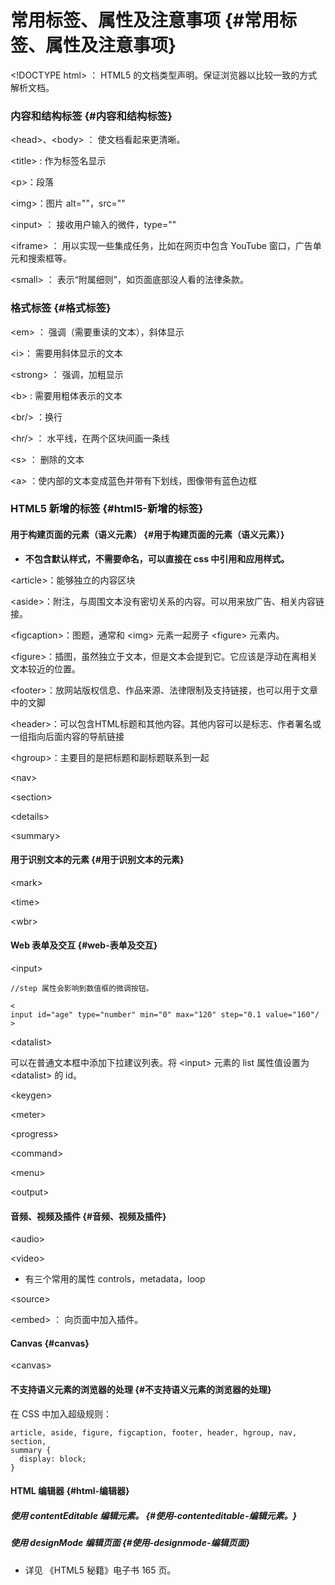 # 常用标签、属性及注意事项 {#常用标签、属性及注意事项}

&lt;!DOCTYPE html&gt; ： HTML5 的文档类型声明。保证浏览器以比较一致的方式解析文档。

### 内容和结构标签 {#内容和结构标签}

&lt;head&gt;、&lt;body&gt; ： 使文档看起来更清晰。

&lt;title&gt; : 作为标签名显示

&lt;p&gt;：段落

&lt;img&gt;：图片 alt=""，src=""

&lt;input&gt; ： 接收用户输入的微件，type=""

&lt;iframe&gt; ： 用以实现一些集成任务，比如在网页中包含 YouTube 窗口，广告单元和搜索框等。

&lt;small&gt; ： 表示“附属细则”，如页面底部没人看的法律条款。

### 格式标签 {#格式标签}

&lt;em&gt; ： 强调（需要重读的文本），斜体显示

&lt;i&gt;： 需要用斜体显示的文本

&lt;strong&gt; ： 强调，加粗显示

&lt;b&gt; : 需要用粗体表示的文本

&lt;br/&gt; ：换行

&lt;hr/&gt; ： 水平线，在两个区块间画一条线

&lt;s&gt; ： 删除的文本

&lt;a&gt; ：使内部的文本变成蓝色并带有下划线，图像带有蓝色边框

### HTML5 新增的标签 {#html5-新增的标签}

#### 用于构建页面的元素（语义元素） {#用于构建页面的元素（语义元素）}

* **不包含默认样式，不需要命名，可以直接在 css 中引用和应用样式。**

&lt;article&gt;：能够独立的内容区块

&lt;aside&gt;：附注，与周围文本没有密切关系的内容。可以用来放广告、相关内容链接。

&lt;figcaption&gt;：图题，通常和 &lt;img&gt; 元素一起房子 &lt;figure&gt; 元素内。

&lt;figure&gt;：插图，虽然独立于文本，但是文本会提到它。它应该是浮动在离相关文本较近的位置。

&lt;footer&gt;：放网站版权信息、作品来源、法律限制及支持链接，也可以用于文章中的文脚

&lt;header&gt;：可以包含HTML标题和其他内容。其他内容可以是标志、作者署名或一组指向后面内容的导航链接

&lt;hgroup&gt;：主要目的是把标题和副标题联系到一起

&lt;nav&gt;

&lt;section&gt;

&lt;details&gt;

&lt;summary&gt;

#### 用于识别文本的元素 {#用于识别文本的元素}

&lt;mark&gt;

&lt;time&gt;

&lt;wbr&gt;

#### Web 表单及交互 {#web-表单及交互}

&lt;input&gt;

```
//step 属性会影响到数值框的微调按钮。

<
input id="age" type="number" min="0" max="120" step="0.1 value="160"/
>
```

&lt;datalist&gt;

可以在普通文本框中添加下拉建议列表。将 &lt;input&gt; 元素的 list 属性值设置为 &lt;datalist&gt; 的 id。

&lt;keygen&gt;

&lt;meter&gt;

&lt;progress&gt;

&lt;command&gt;

&lt;menu&gt;

&lt;output&gt;

#### 音频、视频及插件 {#音频、视频及插件}

&lt;audio&gt;

&lt;video&gt;

* 有三个常用的属性 controls，metadata，loop

&lt;source&gt;

&lt;embed&gt; ： 向页面中加入插件。

#### Canvas {#canvas}

&lt;canvas&gt;

#### 不支持语义元素的浏览器的处理 {#不支持语义元素的浏览器的处理}

在 CSS 中加入超级规则：

```
article, aside, figure, figcaption, footer, header, hgroup, nav, section,
summary {
  display: block;
}

```

#### HTML 编辑器 {#html-编辑器}

##### 使用 contentEditable 编辑元素。 {#使用-contenteditable-编辑元素。}

##### 使用 designMode 编辑页面 {#使用-designmode-编辑页面}

* 详见 《HTML5 秘籍》电子书 165 页。



